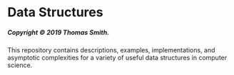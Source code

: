 # Data Structures
##### Copyright © 2019 Thomas Smith.
This repository contains descriptions, examples, implementations, and
asymptotic complexities for a variety of useful data structures in computer
science.

